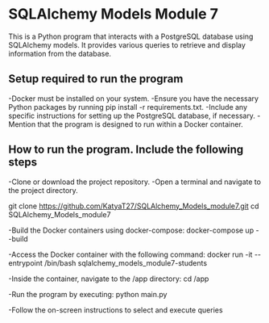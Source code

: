 # SQLAlchemy Models Module 7

This is a Python program that interacts with a PostgreSQL database using SQLAlchemy models. It provides various queries to retrieve and display information from the database.

## Setup required to run the program

-Docker must be installed on your system.
-Ensure you have the necessary Python packages by running pip install -r requirements.txt.
-Include any specific instructions for setting up the PostgreSQL database, if necessary.
-Mention that the program is designed to run within a Docker container.

## How to run the program. Include the following steps

-Clone or download the project repository.
-Open a terminal and navigate to the project directory.

git clone <https://github.com/KatyaT27/SQLAlchemy_Models_module7.git>
cd SQLAlchemy_Models_module7

-Build the Docker containers using docker-compose:
docker-compose up --build

-Access the Docker container with the following command:
docker run -it --entrypoint /bin/bash sqlalchemy_models_module7-students

-Inside the container, navigate to the /app directory:
cd /app

-Run the program by executing:
python main.py

-Follow the on-screen instructions to select and execute queries
